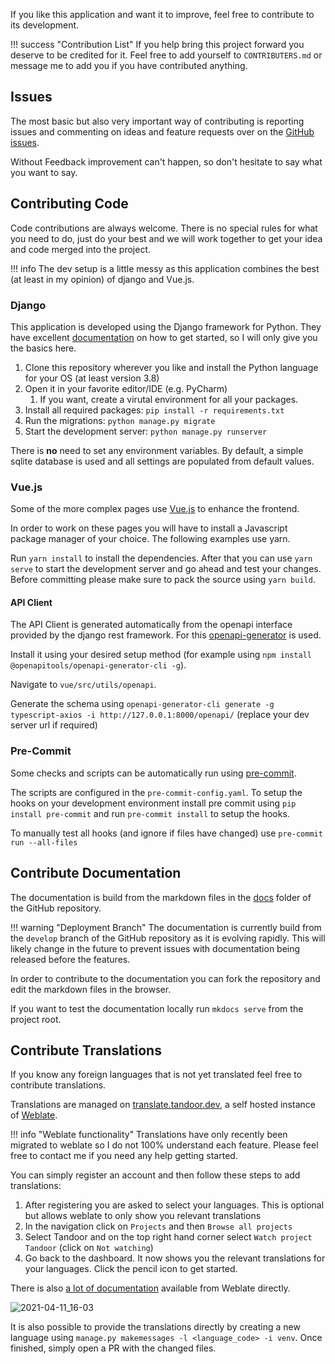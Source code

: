 If you like this application and want it to improve, feel free to contribute to its development.

!!! success "Contribution List"
    If you help bring this project forward you deserve to be credited for it.
    Feel free to add yourself to `CONTRIBUTERS.md` or message me to add you if you have contributed anything.

## Issues
The most basic but also very important way of contributing is reporting issues and commenting on ideas and feature requests
over on the [GitHub issues](https://github.com/vabene1111/recipes/issues).

Without Feedback improvement can't happen, so don't hesitate to say what you want to say.

## Contributing Code
Code contributions are always welcome. There is no special rules for what you need to do, 
just do your best and we will work together to get your idea and code merged into the project.

!!! info
    The dev setup is a little messy as this application combines the best (at least in my opinion) of django and Vue.js.

### Django
This application is developed using the Django framework for Python. They have excellent 
[documentation](https://www.djangoproject.com/start/) on how to get started, so I will only give you the basics here.

1. Clone this repository wherever you like and install the Python language for your OS (at least version 3.8)
2. Open it in your favorite editor/IDE (e.g. PyCharm)
    1. If you want, create a virutal environment for all your packages.
3. Install all required packages: `pip install -r requirements.txt`
4. Run the migrations: `python manage.py migrate`
5. Start the development server: `python manage.py runserver`

There is **no** need to set any environment variables. By default, a simple sqlite database is used and all settings are
populated from default values.

### Vue.js
Some of the more complex pages use [Vue.js](https://vuejs.org/) to enhance the frontend. 

In order to work on these pages you will have to install a Javascript package manager of your choice. The following examples use yarn.

Run `yarn install` to install the dependencies. After that you can use `yarn serve` to start the development server
and go ahead and test your changes. Before committing please make sure to pack the source using `yarn build`.

#### API Client
The API Client is generated automatically from the openapi interface provided by the django rest framework.
For this [openapi-generator](https://github.com/OpenAPITools/openapi-generator) is used.

Install it using your desired setup method (for example using `npm install @openapitools/openapi-generator-cli -g`).

Navigate to `vue/src/utils/openapi`.

Generate the schema using `openapi-generator-cli generate -g typescript-axios -i http://127.0.0.1:8000/openapi/` (replace your dev server url if required)

### Pre-Commit
Some checks and scripts can be automatically run using [pre-commit](https://pre-commit.com/).

The scripts are configured in the `pre-commit-config.yaml`. To setup the hooks on your development environment install 
pre commit using `pip install pre-commit` and run `pre-commit install` to setup the hooks.

To manually test all hooks (and ignore if files have changed) use `pre-commit run --all-files`


## Contribute Documentation
The documentation is build from the markdown files in the [docs](https://github.com/vabene1111/recipes/tree/develop/docs)
folder of the GitHub repository. 

!!! warning "Deployment Branch"
    The documentation is currently build from the `develop` branch of the GitHub repository as it is evolving rapidly.
    This will likely change in the future to prevent issues with documentation being released before the features.

In order to contribute to the documentation you can fork the repository and edit the markdown files in the browser.

If you want to test the documentation locally run `mkdocs serve` from the project root.

## Contribute Translations

If you know any foreign languages that is not yet translated feel free to contribute translations.

Translations are managed on [translate.tandoor.dev](https://translate.tandoor.dev/), a self hosted instance of [Weblate](https://weblate.org/de/).

!!! info "Weblate functionality"
    Translations have only recently been migrated to weblate so I do not 100% understand each feature.
    Please feel free to contact me if you need any help getting started.

You can simply register an account and then follow these steps to add translations:

1. After registering you are asked to select your languages. This is optional but allows weblate to only show you relevant translations
2. In the navigation click on `Projects` and then `Browse all projects`
3. Select Tandoor and on the top right hand corner select `Watch project Tandoor` (click on `Not watching`)
4. Go back to the dashboard. It now shows you the relevant translations for your languages. Click the pencil icon to get started.

There is also [a lot of documentation](https://docs.weblate.org/en/latest/user/translating.html) available from Weblate directly.

![2021-04-11_16-03](https://user-images.githubusercontent.com/6819595/114307359-926e0380-9adf-11eb-9a2b-febba56e4d8c.gif)

It is also possible to provide the translations directly by creating a new language 
using `manage.py makemessages -l <language_code> -i venv`. Once finished, simply open a PR with the changed files. 
